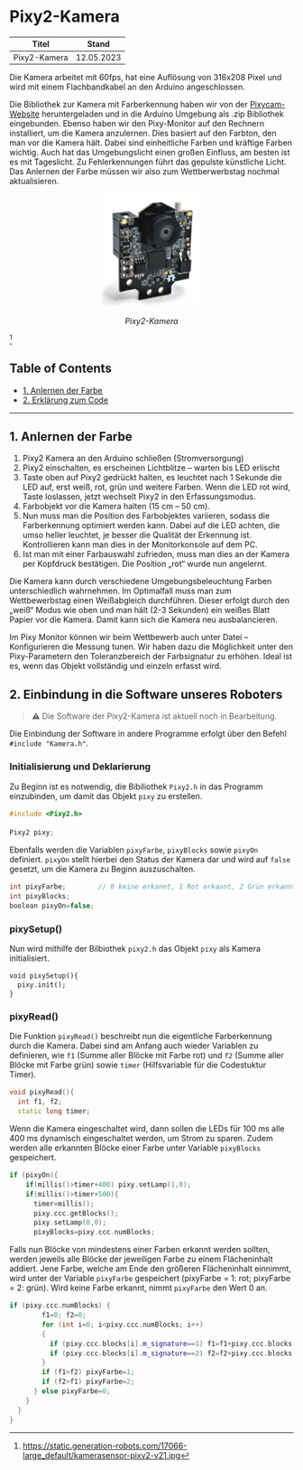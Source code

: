 # Pixy2-Kamera

<div align = "center">
<table>
  <thead>
    <tr>
      <th align = "center">Titel</th>
      <th align = "center">Stand</th>
    </tr>
  </thead>
  <tbody>
    <tr>
      <td align = "center">Pixy2-Kamera</td>
      <td align = "center">12.05.2023</td>
    </tr>
  </tbody>
</table>
</div>

Die Kamera arbeitet mit 60fps, hat eine Auflösung von 316x208 Pixel und wird mit einem Flachbandkabel an den Arduino angeschlossen. 

Die Bibliothek zur Kamera mit Farberkennung haben wir von der [Pixycam-Website](https://pixycam.com/downloads-pixy2/) heruntergeladen und in die Arduino Umgebung als .zip Bibliothek eingebunden.
Ebenso haben wir den Pixy-Monitor auf den Rechnern installiert, um die Kamera anzulernen. Dies basiert auf den Farbton, den man vor die Kamera hält. Dabei sind einheitliche Farben und kräftige Farben wichtig. Auch hat das Umgebungslicht einen großen Einfluss, am besten ist es mit Tageslicht. Zu Fehlerkennungen führt das gepulste künstliche Licht. Das Anlernen der Farbe müssen wir also zum Wettberwerbstag nochmal aktualisieren.

<div align = "center">
  <img src = "Pixy2.png" alt = "Pixy2-Kamera" width = "auto" height = "200">
<p><i>Pixy2-Kamera</i></p>
</div>

[^1]

## Table of Contents

- [1. Anlernen der Farbe](#1-anlernen-der-farbe)
- [2. Erklärung zum Code](#2-einbindung-in-die-software-unseres-roboters)

---

## 1. Anlernen der Farbe

1.	Pixy2 Kamera an den Arduino schließen (Stromversorgung)
2.	Pixy2 einschalten, es erscheinen Lichtblitze – warten bis LED erlischt
3.	Taste oben auf Pixy2 gedrückt halten, es leuchtet nach 1 Sekunde die LED auf, erst weiß, rot, grün und weitere Farben. Wenn die LED rot wird, Taste loslassen, jetzt wechselt Pixy2 in den Erfassungsmodus.
4.	Farbobjekt vor die Kamera halten (15 cm – 50 cm).
5.	Nun muss man die Position des Farbobjektes variieren, sodass die Farberkennung optimiert werden kann. Dabei auf die LED achten, die umso heller leuchtet, je besser die Qualität der Erkennung ist. Kontrollieren kann man dies in der Monitorkonsole auf dem PC.
6.	Ist man mit einer Farbauswahl zufrieden, muss man dies an der Kamera per Kopfdruck bestätigen. Die Position „rot“ wurde nun angelernt.

Die Kamera kann durch verschiedene Umgebungsbeleuchtung Farben unterschiedlich wahrnehmen. Im Optimalfall muss man zum Wettbewerbstag einen Weißabgleich durchführen. Dieser erfolgt durch den „weiß“ Modus wie oben und man hält (2-3 Sekunden) ein weißes Blatt Papier vor die Kamera. Damit kann sich die Kamera neu ausbalancieren.

Im Pixy Monitor können wir beim Wettbewerb auch unter Datei – Konfigurieren die Messung tunen. Wir haben dazu die Möglichkeit unter den Pixy-Parametern den Toleranzbereich der Farbsignatur zu erhöhen. Ideal ist es, wenn das Objekt vollständig und einzeln erfasst wird.

## 2. Einbindung in die Software unseres Roboters

> :warning: Die Software der Pixy2-Kamera ist aktuell noch in Bearbeitung.

Die Einbindung der Software in andere Programme erfolgt über den Befehl `#include "Kamera.h"`.

### Initialisierung und Deklarierung

Zu Beginn ist es notwendig, die Bibiliothek `Pixy2.h` in das Programm einzubinden, um damit das Objekt `pixy` zu erstellen.

```C++
#include <Pixy2.h>

Pixy2 pixy;
```

Ebenfalls werden die Variablen `pixyFarbe`, `pixyBlocks` sowie `pixyOn` definiert. `pixyOn` stellt hierbei den Status der Kamera dar und wird auf `false` gesetzt, um die Kamera zu Beginn auszuschalten.

```C++
int pixyFarbe;        // 0 keine erkannt, 1 Rot erkannt, 2 Grün erkannt
int pixyBlocks;
boolean pixyOn=false;
```

### pixySetup()

Nun wird mithilfe der Bilbiothek `pixy2.h` das Objekt `pixy` als Kamera initialisiert.

```
void pixySetup(){
  pixy.init();
}
```

### pixyRead()

Die Funktion `pixyRead()` beschreibt nun die eigentliche Farberkennung durch die Kamera. Dabei sind am Anfang auch wieder Variablen zu definieren, wie `f1` (Summe aller Blöcke mit Farbe rot) und `f2` (Summe aller Blöcke mit Farbe grün) sowie `timer` (Hilfsvariable für die Codestuktur Timer).

```C++
void pixyRead(){
  int f1, f2; 
  static long timer;
```

Wenn die Kamera eingeschaltet wird, dann sollen die LEDs für 100 ms alle 400 ms dynamisch eingeschaltet werden, um Strom zu sparen. Zudem werden alle erkannten Blöcke einer Farbe unter Variable `pixyBlocks` gespeichert.

```C++
if (pixyOn){
    if(millis()>timer+400) pixy.setLamp(1,0);
    if(millis()>timer+500){
      timer=millis();
      pixy.ccc.getBlocks();
      pixy.setLamp(0,0);
      pixyBlocks=pixy.ccc.numBlocks;
```

Falls nun Blöcke von mindestens einer Farben erkannt werden sollten, werden jeweils alle Blöcke der jeweiligen Farbe zu einem Flächeninhalt addiert. Jene Farbe, welche am Ende den größeren Flächeninhalt einnimmt, wird unter der Variable `pixyFarbe` gespeichert (pixyFarbe = 1: rot; pixyFarbe = 2: grün). Wird keine Farbe erkannt, nimmt `pixyFarbe` den Wert 0 an.

```C++
if (pixy.ccc.numBlocks) {
        f1=0; f2=0;
        for (int i=0; i<pixy.ccc.numBlocks; i++)
        {
          if (pixy.ccc.blocks[i].m_signature==1) f1=f1+pixy.ccc.blocks[i].m_width*pixy.ccc.blocks[i].m_height;
          if (pixy.ccc.blocks[i].m_signature==2) f2=f2+pixy.ccc.blocks[i].m_width*pixy.ccc.blocks[i].m_height;
        }
        if (f1>f2) pixyFarbe=1;
        if (f2>f1) pixyFarbe=2;
      } else pixyFarbe=0;
    }
  }
}
```

[^1]: https://static.generation-robots.com/17066-large_default/kamerasensor-pixy2-v21.jpg

